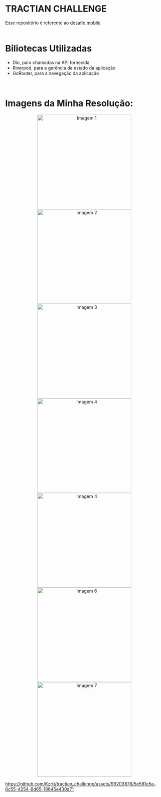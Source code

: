 # TRACTIAN CHALLENGE
Esse repositório é referente ao [desafio mobile](https://github.com/tractian/challenges/blob/main/mobile/README.md)
<br>
<br>

# Biliotecas Utilizadas
- Dio, para chamadas na API fornecida
- Riverpod, para a gerência de estado da aplicação
- GoRouter, para a navegação da aplicação
<br>

# Imagens da Minha Resolução:

<p align="center">
  <img src="https://github.com/Kzrtt/tractian_challenge/blob/main/assets/captura1.png" alt="Imagem 1" width="300" />
  <img src="https://github.com/Kzrtt/tractian_challenge/blob/main/assets/captura2.png" alt="Imagem 2" width="300" />
  <img src="https://github.com/Kzrtt/tractian_challenge/blob/main/assets/captura3.png" alt="Imagem 3" width="300" />
  <img src="https://github.com/Kzrtt/tractian_challenge/blob/main/assets/captura4.png" alt="Imagem 4" width="300" />
  <img src="https://github.com/Kzrtt/tractian_challenge/blob/main/assets/captura5.png" alt="Imagem 4" width="300" />
  <img src="https://github.com/Kzrtt/tractian_challenge/blob/main/assets/captura6.png" alt="Imagem 6" width="300" />
  <img src="https://github.com/Kzrtt/tractian_challenge/blob/main/assets/captura7.png" alt="Imagem 7" width="300" />
</p>


https://github.com/Kzrtt/tractian_challenge/assets/99203878/5e581e5a-6c55-4254-8d65-18645e430a71

